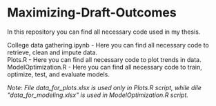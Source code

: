 # Maximizing-Draft-Outcomes

In this repository you can find all necessary code used in my thesis.

College data gathering.ipynb - Here you can find all necessary code to retrieve, clean and impute data.  
Plots.R - Here you can find all necessary code to plot trends in data.  
ModelOptimization.R - Here you can find all necessary code to train, optimize, test, and evaluate models.  

_Note_: _File data_for_plots.xlsx is used only in Plots.R script, while dile "data_for_modeling.xlsx" is used in ModelOptimization.R script._
